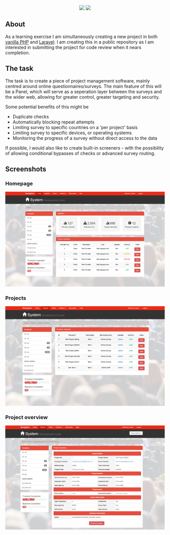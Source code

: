 <p align="center">
  <img src="https://img.shields.io/github/license/Danieloplata/System.svg" />
  <img src="https://img.shields.io/github/issues/Danieloplata/System.svg" />
</p>

## About

As a learning exercise I am simultaneously creating a new project in both [vanilla PHP](https://php.net) and [Laravel](https://laravel.com/). I am creating this in a public repository as I am interested in submitting the project for code review when it nears completion.

## The task

The task is to create a piece of project management software, mainly centred around online questionnaires/surveys. The main feature of this will be a Panel, which will serve as a seperation layer between the surveys and the wider web, allowing for greater control, greater targeting and security.

Some potential benefits of this might be

- Duplicate checks
- Automatically blocking repeat attempts
- Limiting survey to specific countries on a 'per project' basis
- Limiting survey to specific devices, or operating systems
- Monitoring the progress of a survey without direct access to the data

If possible, I would also like to create built-in screeners - with the possibility of allowing conditional bypasses of checks or advanced survey routing.

## Screenshots

### Homepage

![Homepage](/screenshots/homepage.PNG?raw=true "Homepage")

### Projects

![Projects](/screenshots/projects.PNG?raw=true "Projects")

### Project overview

![Project overview](/screenshots/projectoverview.PNG?raw=true "Project overview")
